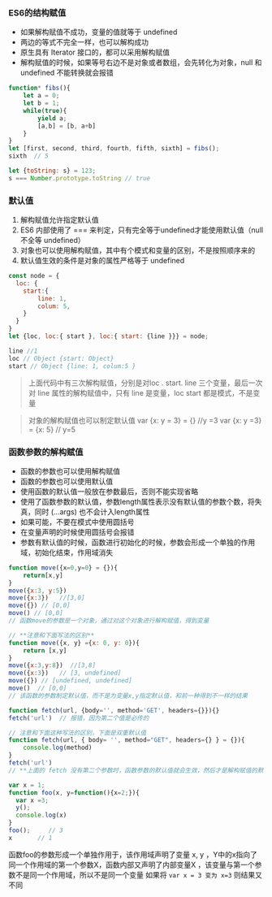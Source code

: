 ### ES6的结构赋值

- 如果解构赋值不成功，变量的值就等于 undefined
- 两边的等式不完全一样，也可以解构成功
- 原生具有 Iterator  接口的，都可以采用解构赋值
- 解构赋值的时候，如果等号右边不是对象或者数组，会先转化为对象，null 和 undefined 不能转换就会报错


```javascript
function* fibs(){
	let a = 0;
	let b = 1;
	while(true){
		yield a;
		[a,b] = [b, a+b]
	}
}
let [first, second, third, fourth, fifth, sixth] = fibs();
sixth  // 5

let {toString: s} = 123;
s === Number.prototype.toString // true
```

### 默认值
1.  解构赋值允许指定默认值
2.  ES6 内部使用了  === 来判定，只有完全等于undefined才能使用默认值（null 不全等 undefined）
3.  对象也可以使用解构赋值，其中有个模式和变量的区别，不是按照顺序来的
4.  默认值生效的条件是对象的属性严格等于 undefined

```javascript
const node = {
  loc: {
	start:{
	    line: 1,
	    colum: 5,
	}
  }
}
let {loc, loc:{ start }, loc:{ start: {line }}} = node;

line //1
loc // Object {start: Object}
start // Object {line: 1, colum:5 }
```
> 上面代码中有三次解构赋值，分别是对loc . start. line 三个变量，最后一次对 line 属性的解构赋值中，只有 line 是变量，loc   start  都是模式，不是变量

> 对象的解构赋值也可以制定默认值
> var {x: y = 3} = {}      //y =3
> var {x: y =3} = {x: 5}   // y=5

### 函数参数的解构赋值
- 函数的参数也可以使用解构赋值
- 函数的参数也可以使用默认值
- 使用函数的默认值一般放在参数最后，否则不能实现省略
- 使用了函数参数的默认值，参数length属性表示没有默认值的参数个数，将失真，同时 (...args) 也不会计入length属性
- 如果可能，不要在模式中使用圆括号
- 在变量声明的时候使用圆括号会报错
- 参数有默认值的时候，函数进行初始化的时候，参数会形成一个单独的作用域，初始化结束，作用域消失

```javascript
function move({x=0,y=0} = {}){
	return[x,y]
}
move({x:3, y:5})
move({x:3})   //[3,0]
move({}) // [0,0]
move() // [0,0]
// 函数move的参数是一个对象，通过对这个对象进行解构赋值，得到变量

// **注意和下面写法的区别**
function move({x, y} ={x: 0, y: 0}){
	return [x,y]
}
move({x:3,y:8})  //[3,8]
move({x:3})   // [3, undefined]
move({}) // [undefined, undefined]
move()  // [0,0]
// 该函数的参数制定默认值，而不是为变量x,y指定默认值，和前一种得到不一样的结果
```

```javascript
function fetch(url, {body='', method='GET', headers={}}){}
fetch('url')  // 报错，因为第二个值是必传的

// 注意和下面这种写法的区别，下面是双重默认值
function fetch(url, { body= '', method="GET", headers={} } = {}){
	console.log(method)
}
fetch('url')
// **上面的 fetch 没有第二个参数时，函数参数的默认值就会生效，然后才是解构赋值的默认值生效 **
```

```javascript
var x = 1;
function foo(x, y=function(){x=2;}){
  var x =3;
  y();
  console.log(x)
}
foo();     // 3
x		// 1
```
函数foo的参数形成一个单独作用于，该作用域声明了变量 x, y ，Y中的x指向了同一个作用域的第一个参数X，函数内部又声明了内部变量X ，该变量与第一个参数不是同一个作用域，所以不是同一个变量
如果将  `var x = 3 变为 x=3`  则结果又不同